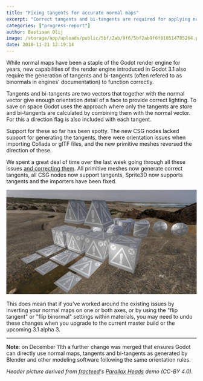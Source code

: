 ```yaml
---
title: "Fixing tangents for accurate normal maps"
excerpt: "Correct tangents and bi-tangents are required for applying normal maps and newer effects such as the depth/parallax effect in the shader. Support for this has been spotty so we took the time out to fill in the gaps. These changes do have some consequences."
categories: ["progress-report"]
author: Bastiaan Olij
image: /storage/app/uploads/public/5bf/2ab/9f6/5bf2ab9f6f810514785264.png
date: 2018-11-21 12:19:14
---
```


While normal maps have been a staple of the Godot render engine for years, new capabilities of the render engine introduced in Godot 3.1 also require the generation of tangents and bi-tangents (often refered to as binormals in engines' documentation) to function correctly.

Tangents and bi-tangents are two vectors that together with the normal vector give enough orientation detail of a face to provide correct lighting. To save on space Godot uses the approach where only the tangents are store and bi-tangents are calculated by combining them with the normal vector. For this a direction flag is also included with each tangent.

Support for these so far has been spotty. The new CSG nodes lacked support for generating the tangents, there were orientation issues when importing Collada or glTF files, and the new primitive meshes reversed the direction of these.

We spent a great deal of time over the last week going through all these issues [and correcting them](https://github.com/godotengine/godot/pull/23760). All primitive meshes now generate correct tangents, all CSG nodes now support tangents, Sprite3D now supports tangents and the importers have been fixed.

![godot-tangents.jpg](/storage/app/uploads/public/5bf/54c/a51/5bf54ca51ea3d683171556.jpg)

This does mean that if you've worked around the existing issues by inverting your normal maps on one or both axes, or by using the "flip tangent" or "flip binormal" settings within materials, you may need to undo these changes when you upgrade to the current master build or the upcoming 3.1 alpha 3.

---

**Note**: on December 11th a further change was merged that ensures Godot can directly use normal maps, tangents and bi-tangents as generated by Blender and other modeling software following the same orientation rules.

*Header picture derived from [fracteed](https://twitter.com/fracteed)'s *[Parallax Heads](http://fracteed.com/godot.html)* demo (CC-BY 4.0).*